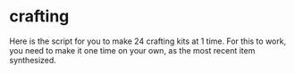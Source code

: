 # crafting


Here is the script for you to make 24 crafting kits at 1 time.  For this to work, you need to make it one time on your own, as the most recent item synthesized.
